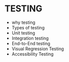 # TESTING
- why testing
- Types of testing
- Unit testing
- Integration testing
- End-to-End testing
- Visual Regression Testing
- Accessibility Testing
